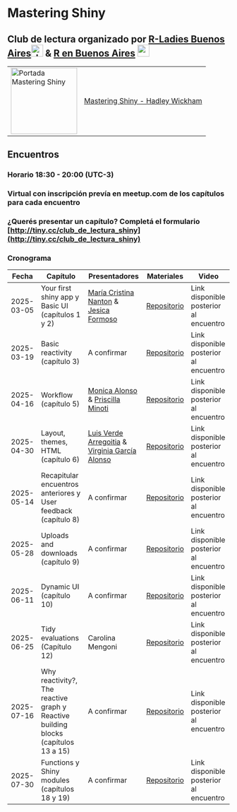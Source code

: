# Mastering Shiny


## Club de lectura organizado por [R-Ladies Buenos Aires](https://github.com/RLadies-BA)<img height="27" src="https://avatars.githubusercontent.com/u/38664570?s=200&v=4" alt="rladies buenos aires logo"> & [R en Buenos Aires](https://github.com/renbaires) <img height="27" src="https://avatars.githubusercontent.com/u/43609757" alt="r en buenos aires logo">

<table>
  <tr>
    <td>
      <img src="https://mastering-shiny.org/cover.png" alt="Portada Mastering Shiny" width="150">
    </td>
    <td>
      <a href="https://mastering-shiny.org/">Mastering Shiny - Hadley Wickham</a>
    </td>
  </tr>
</table>


## Encuentros 

### Horario 18:30 - 20:00 (UTC-3)
### Virtual con inscripción prevía en meetup.com de los capítulos para cada encuentro

### ¿Querés presentar un capítulo? Completá el formulario  [http://tiny.cc/club_de_lectura_shiny](http://tiny.cc/club_de_lectura_shiny) 

### Cronograma

| Fecha       | Capítulo                    | Presentadores              | Materiales                                    | Video |
|-------------|-----------------------------------------|----------------------|-----------------------------------------|--------------------|
| 2025-03-05  |Your first shiny app y Basic UI (capítulos 1 y 2) | [María Cristina Nanton](https://github.com/mcnanton) & [Jesica Formoso](https://github.com/JFormoso) | [Repositorio](https://github.com/RLadies-BA/mastering-shiny)| Link disponible posterior al encuentro |
| 2025-03-19  | Basic reactivity (capítulo 3) | A confirmar | [Repositorio](https://github.com/RLadies-BA/mastering-shiny)| Link disponible posterior al encuentro |
| 2025-04-16  | Workflow (capítulo 5) | [Monica Alonso](https://github.com/monialo2000) & [Priscilla Minoti](https://github.com/pmnatural) | [Repositorio](https://github.com/RLadies-BA/mastering-shiny)| Link disponible posterior al encuentro |
| 2025-04-30  | Layout, themes, HTML (capítulo 6) | [Luis Verde Arregoitia](https://github.com/luisdva/) & [Virginia García Alonso](https://github.com/virginiagarciaalonso) | [Repositorio](https://github.com/RLadies-BA/mastering-shiny)| Link disponible posterior al encuentro |
| 2025-05-14  | Recapitular encuentros anteriores y User feedback (capítulo 8) | A confirmar | [Repositorio](https://github.com/RLadies-BA/mastering-shiny)| Link disponible posterior al encuentro |
| 2025-05-28  | Uploads and downloads (capítulo 9) | A confirmar | [Repositorio](https://github.com/RLadies-BA/mastering-shiny)| Link disponible posterior al encuentro |
| 2025-06-11  | Dynamic UI (capítulo 10) | A confirmar | [Repositorio](https://github.com/RLadies-BA/mastering-shiny)| Link disponible posterior al encuentro |
| 2025-06-25  | Tidy evaluations (Capítulo 12) | Carolina Mengoni | [Repositorio](https://github.com/RLadies-BA/mastering-shiny)| Link disponible posterior al encuentro |
| 2025-07-16  | Why reactivity?, The reactive graph y Reactive building blocks (capítulos 13 a 15) | A confirmar | [Repositorio](https://github.com/RLadies-BA/mastering-shiny)| Link disponible posterior al encuentro |
| 2025-07-30  | Functions y Shiny modules (capítulos 18 y 19) | A confirmar | [Repositorio](https://github.com/RLadies-BA/mastering-shiny)| Link disponible posterior al encuentro |






